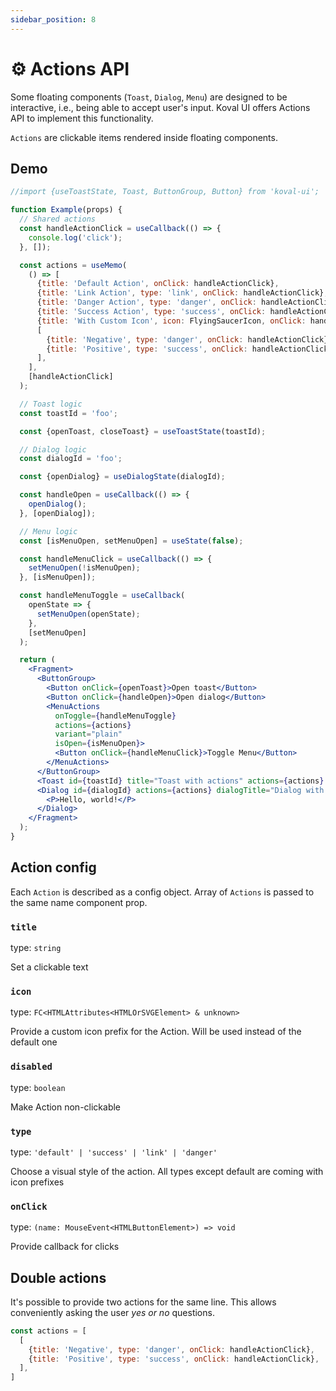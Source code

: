 ```yaml
---
sidebar_position: 8
---
```


# ⚙️ Actions API

Some floating components (`Toast`, `Dialog`, `Menu`) are designed to be interactive, i.e., being able to accept user's input. Koval UI offers Actions API to implement this functionality.

`Actions` are clickable items rendered inside floating components.

## Demo

```jsx live
//import {useToastState, Toast, ButtonGroup, Button} from 'koval-ui';

function Example(props) {
  // Shared actions
  const handleActionClick = useCallback(() => {
    console.log('click');
  }, []);

  const actions = useMemo(
    () => [
      {title: 'Default Action', onClick: handleActionClick},
      {title: 'Link Action', type: 'link', onClick: handleActionClick},
      {title: 'Danger Action', type: 'danger', onClick: handleActionClick},
      {title: 'Success Action', type: 'success', onClick: handleActionClick},
      {title: 'With Custom Icon', icon: FlyingSaucerIcon, onClick: handleActionClick},
      [
        {title: 'Negative', type: 'danger', onClick: handleActionClick},
        {title: 'Positive', type: 'success', onClick: handleActionClick},
      ],
    ],
    [handleActionClick]
  );

  // Toast logic
  const toastId = 'foo';

  const {openToast, closeToast} = useToastState(toastId);

  // Dialog logic
  const dialogId = 'foo';

  const {openDialog} = useDialogState(dialogId);

  const handleOpen = useCallback(() => {
    openDialog();
  }, [openDialog]);

  // Menu logic
  const [isMenuOpen, setMenuOpen] = useState(false);

  const handleMenuClick = useCallback(() => {
    setMenuOpen(!isMenuOpen);
  }, [isMenuOpen]);

  const handleMenuToggle = useCallback(
    openState => {
      setMenuOpen(openState);
    },
    [setMenuOpen]
  );

  return (
    <Fragment>
      <ButtonGroup>
        <Button onClick={openToast}>Open toast</Button>
        <Button onClick={handleOpen}>Open dialog</Button>
        <MenuActions
          onToggle={handleMenuToggle}
          actions={actions}
          variant="plain"
          isOpen={isMenuOpen}>
          <Button onClick={handleMenuClick}>Toggle Menu</Button>
        </MenuActions>
      </ButtonGroup>
      <Toast id={toastId} title="Toast with actions" actions={actions} />
      <Dialog id={dialogId} actions={actions} dialogTitle="Dialog with actions">
        <P>Hello, world!</P>
      </Dialog>
    </Fragment>
  );
}
```

## Action config

Each `Action` is described as a config object. Array of `Actions` is passed to the same name component prop.

### `title`

type: `string`

Set a clickable text

### `icon`

type: `FC<HTMLAttributes<HTMLOrSVGElement> & unknown>`

Provide a custom icon prefix for the Action. Will be used instead of the default one

### `disabled`

type: `boolean`

Make Action non-clickable

### `type`

type: `'default' | 'success' | 'link' | 'danger'`

Choose a visual style of the action. All types except default are coming with icon prefixes

### `onClick`

type: `(name: MouseEvent<HTMLButtonElement>) => void`

Provide callback for clicks

## Double actions

It's possible to provide two actions for the same line.
This allows conveniently asking the user _yes or no_ questions.

```jsx
const actions = [
  [
    {title: 'Negative', type: 'danger', onClick: handleActionClick},
    {title: 'Positive', type: 'success', onClick: handleActionClick},
  ],
]
```
